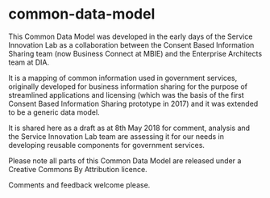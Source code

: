 # common-data-model
This Common Data Model was developed in the early days of the Service Innovation Lab as a collaboration between the 
Consent Based Information Sharing team (now Business Connect at MBIE) and the Enterprise Architects team at DIA.

It is a mapping of common information used in government services, originally developed for business information 
sharing for the purpose of streamlined applications and licensing (which was the basis of the first Consent Based 
Information Sharing prototype in 2017) and it was extended to be a generic data model.

It is shared here as a draft as at 8th May 2018 for comment, analysis and the Service Innovation Lab team are 
assessing it for our needs in developing reusable components for government services.

Please note all parts of this Common Data Model are released under a Creative Commons By Attribution licence. 

Comments and feedback welcome please.
